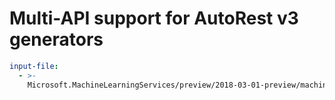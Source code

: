 # Multi-API support for AutoRest v3 generators

``` yaml $(enable-multi-api)
input-file:
  - >-
    Microsoft.MachineLearningServices/preview/2018-03-01-preview/machineLearningServices.json
```
